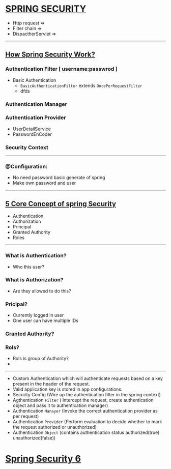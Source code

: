 # [SPRING SECURITY]()
* Http request      =>
* Filter chain      => 
* DispactherServlet =>
---

## [How Spring Security Work?]()
### Authentication Filter [ username:passwrod ]
*   Basic Authentication
    - `BasicAuthenticationFilter` extends `OncePerRequestFilter`
    - dfds
### Authentication Manager
### Authentication Provider
  - UserDetailService
  - PasswordEnCoder
### Security Context
---

### @Configuration:
* No need password basic generate of spring 
* Make own password and user


---
## [ 5 Core Concept of spring Security ]()
* Authentication 
* Authorization
* Principal
* Granted Authority 
* Roles
---
### What is Authentication?
* Who this user?
### What is Authorization?
* Are they allowed to do this?
### Pricipal?
* Currently logged in user
* One user can have multiple IDs
### Granted Authority?

### Rols?
* Rols is group of Authority?
*
---
* Custom Authentication which will authenticate requests based on a key present in the header of the request.
* Valid application key is stored in app configurations.
* Security Config (Wire up the authentication filter in the spring context)
* Agthentication `Filter` ( Intercept the request, create authentication object and pass it to authentication manager)
* Authentication `Manayer` (Invoke the correct authentication provider as per request)
* Authentication `Provider` (Perform evaluation to decide whether to mark the request authorized or unauthorized)
* Authentication `Object` (contains authentication status authorized(true) unauthorized(false))

# [Spring Security 6]()

